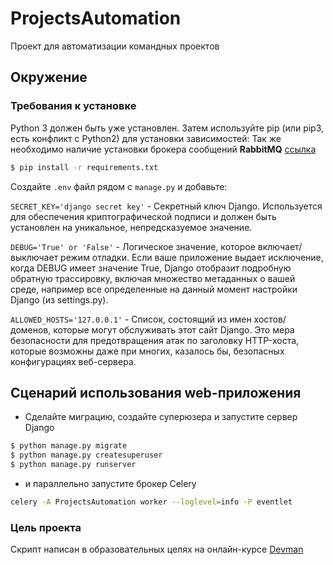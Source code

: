 # ProjectsAutomation

Проект для автоматизации командных проектов

## Окружение

### Требования к установке

Python 3 должен быть уже установлен. Затем используйте pip (или pip3, есть конфликт с Python2) для установки
зависимостей:
Так же необходимо наличие установки брокера сообщений **RabbitMQ** [ссылка](https://github.com/rabbitmq/rabbitmq-server/releases/tag/v3.12.7)

```bash
$ pip install -r requirements.txt
``` 

Создайте `.env` файл рядом с `manage.py` и добавьте:

`SECRET_KEY='django secret key'` - Секретный ключ Django. Используется для обеспечения криптографической подписи и должен быть установлен на уникальное, непредсказуемое значение.

`DEBUG='True' or 'False'` - Логическое значение, которое включает/выключает режим отладки. Если ваше приложение выдает исключение, когда DEBUG имеет значение True, Django отобразит подробную обратную трассировку, включая множество метаданных о вашей среде, например все определенные на данный момент настройки Django (из settings.py).

`ALLOWED_HOSTS='127.0.0.1'` - Список, состоящий из имен хостов/доменов, которые могут обслуживать этот сайт Django. Это мера безопасности для предотвращения атак по заголовку HTTP-хоста, которые возможны даже при многих, казалось бы, безопасных конфигурациях веб-сервера.


## Сценарий использования web-приложения

- Сделайте миграцию, создайте суперюзера и запустите сервер Django

```bash
$ python manage.py migrate
$ python manage.py createsuperuser
$ python manage.py runserver
```

- и параллельно запустите брокер Celery

```bash
celery -A ProjectsAutomation worker --loglevel=info -P eventlet
```

### Цель проекта

Скрипт написан в образовательных целях на онлайн-курсе [Devman](https://dvmn.org)